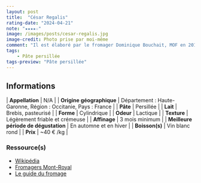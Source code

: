 ```yaml
---
layout: post
title:  "César Regalis"
rating-date: "2024-04-21"
note: "★★★★☆"
image: /images/posts/cesar-regalis.jpg
image-credit: Photo prise par moi-même
comment: "Il est élaboré par le fromager Dominique Bouchait, MOF en 2015. Fait intéressant, il est entouré d'une feuille de cire alimentaire (couleur crème) qui lui permet de conserver son humidité. Celle-ci apporte une très bonne onctuosité. Semblable au Roquefort en terme de goût, il est également silloné ce qui permet au champignon « Penicilium Roqueforti » de se développer. Il est tout de même plus crémeux que son cousin. Son odeur est lactique et légèrement boisée. C'est une très belle alternative au Roquefort !"
tags:
    - Pâte persillée
tags-preview: "Pâte persillée"
---
```


## Informations

| **Appellation** | N/A |
| **Origine géographique** | Département : Haute-Garonne, Région : Occitanie, Pays : France  |
| **Pâte** | Persillée |
| **Lait** | Brebis, pasteurisé |
| **Forme** | Cylindrique |
| **Odeur** | Lactique |
| **Texture** | Légèrement friable et crémeuse |
| **Affinage** | 3 mois minimum |
| **Meilleure période de dégustation** | En automne et en hiver |
| **Boisson(s)** | Vin blanc rond |
| **Prix** | ~40 € /kg |

### Ressource(s)
* [Wikipédia](https://fr.wikipedia.org/wiki/C%C3%A9sar_R%C3%A9galis)
* [Fromagers Mont-Royal](https://www.fromagers-mont-royal.com/fromages/le-regalis/)
* [Le guide du fromage](https://www.leguidedufromage.com/le-cesar-regalis-io662.html)